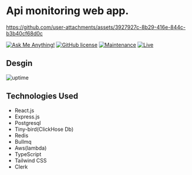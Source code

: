 # Api monitoring web app.

https://github.com/user-attachments/assets/3927927c-8b29-416e-844c-b3b40cf68d0c

[![Ask Me Anything!](https://flat.badgen.net/static/Ask%20me/anything?icon=github&color=black&scale=1.01)](https://github.com/Jayrajrodage "Ask Me Anything!")
[![GitHub license](https://flat.badgen.net/github/license/Jayrajrodage/uptime?icon=github&color=black&scale=1.01)](https://github.com/Jayrajrodage/uptime/blob/main/LICENSE "GitHub license")
[![Maintenance](https://flat.badgen.net/static/Maintained/yes?icon=github&color=black&scale=1.01)](https://github.com/Jayrajrodage/uptime/commits/main "Maintenance")
[![Live](https://img.shields.io/badge/Vercel-000000?style=for-the-badge&logo=vercel&logoColor=white)](https://uptimely.top "Live")


## Desgin

![uptime](https://github.com/user-attachments/assets/8f66631f-83c7-43b9-b8b5-b13aa3bc0d1b)


## Technologies Used

- React.js
- Express.js
- Postgresql
- Tiny-bird(ClickHose Db)
- Redis
- Bullmq
- Aws(lambda)
- TypeScript
- Tailwind CSS
- Clerk
